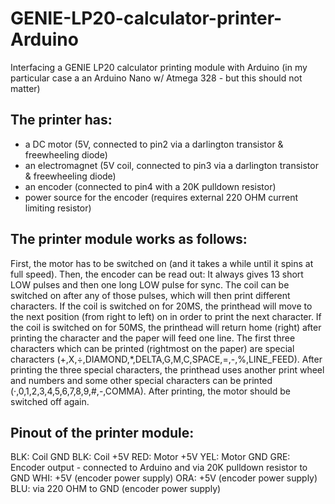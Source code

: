 # GENIE-LP20-calculator-printer-Arduino

Interfacing a GENIE LP20 calculator printing module with Arduino 
(in my particular case a an Arduino Nano w/ Atmega 328 - but this should not matter)

The printer has:
----------------
- a DC motor (5V, connected to pin2 via a darlington transistor & freewheeling diode)
- an electromagnet (5V coil, connected to pin3 via a darlington transistor & freewheeling diode)
- an encoder (connected to pin4 with a 20K pulldown resistor)
- power source for the encoder (requires external 220 OHM current limiting resistor)

The printer module works as follows:
-------------------------------------
First, the motor has to be switched on (and it takes a while until it spins at full speed).
Then, the encoder can be read out: It always gives 13 short LOW pulses and then one long LOW pulse for sync.
The coil can be switched on after any of those pulses, which will then print different characters.
If the coil is switched on for 20MS, the printhead will move to the next position (from right to left) on in order to print the next character.
If the coil is switched on for 50MS, the printhead will return home (right) after printing the character and the paper will feed one line.
The first three characters which can be printed (rightmost on the paper) are special characters (+,X,÷,DIAMOND,*,DELTA,G,M,C,SPACE,=,-,%,LINE_FEED).
After printing the three special characters, the printhead uses another print wheel and numbers and some other special characters can be printed (·,0,1,2,3,4,5,6,7,8,9,#,-,COMMA).
After printing, the motor should be switched off again.

Pinout of the printer module:
-----------------------------
BLK:  Coil GND
BLK:  Coil +5V
RED:  Motor +5V
YEL:  Motor GND
GRE:  Encoder output - connected to Arduino and via 20K pulldown resistor to GND
WHI:  +5V (encoder power supply)
ORA:  +5V (encoder power supply)
BLU:  via 220 OHM to GND (encoder power supply)
